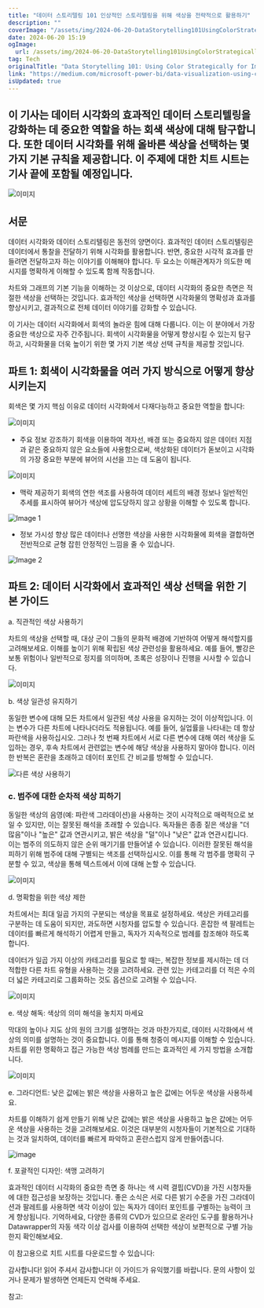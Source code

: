 ```yaml
---
title: "데이터 스토리텔링 101 인상적인 스토리텔링을 위해 색상을 전략적으로 활용하기"
description: ""
coverImage: "/assets/img/2024-06-20-DataStorytelling101UsingColorStrategicallyforImpactfulStorytelling_0.png"
date: 2024-06-20 15:19
ogImage:
  url: /assets/img/2024-06-20-DataStorytelling101UsingColorStrategicallyforImpactfulStorytelling_0.png
tag: Tech
originalTitle: "Data Storytelling 101: Using Color Strategically for Impactful Storytelling"
link: "https://medium.com/microsoft-power-bi/data-visualization-using-color-strategically-for-impactful-storytelling-c58dbbd4694a"
isUpdated: true
---
```


## 이 기사는 데이터 시각화의 효과적인 데이터 스토리텔링을 강화하는 데 중요한 역할을 하는 회색 색상에 대해 탐구합니다. 또한 데이터 시각화를 위해 올바른 색상을 선택하는 몇 가지 기본 규칙을 제공합니다. 이 주제에 대한 치트 시트는 기사 끝에 포함될 예정입니다.

![이미지](/assets/img/2024-06-20-DataStorytelling101UsingColorStrategicallyforImpactfulStorytelling_0.png)

## 서문

데이터 시각화와 데이터 스토리텔링은 동전의 양면이다. 효과적인 데이터 스토리텔링은 데이터에서 통찰을 전달하기 위해 시각화를 활용합니다. 반면, 중요한 시각적 효과를 만들려면 전달하고자 하는 이야기를 이해해야 합니다. 두 요소는 이해관계자가 의도한 메시지를 명확하게 이해할 수 있도록 함께 작동합니다.

<!-- cozy-coder - 수평 -->

<ins class="adsbygoogle"
     style="display:block"
     data-ad-client="ca-pub-4877378276818686"
     data-ad-slot="1107185301"
     data-ad-format="auto"
     data-full-width-responsive="true"></ins>

<script>
     (adsbygoogle = window.adsbygoogle || []).push({});
</script>

차트와 그래프의 기본 기능을 이해하는 것 이상으로, 데이터 시각화의 중요한 측면은 적절한 색상을 선택하는 것입니다. 효과적인 색상을 선택하면 시각화물의 명확성과 효과를 향상시키고, 결과적으로 전체 데이터 이야기를 강화할 수 있습니다.

이 기사는 데이터 시각화에서 회색의 놀라운 힘에 대해 다룹니다. 이는 이 분야에서 가장 중요한 색상으로 자주 간주됩니다. 회색이 시각화물을 어떻게 향상시킬 수 있는지 탐구하고, 시각화물을 더욱 높이기 위한 몇 가지 기본 색상 선택 규칙을 제공할 것입니다.

## 파트 1: 회색이 시각화물을 여러 가지 방식으로 어떻게 향상시키는지

회색은 몇 가지 핵심 이유로 데이터 시각화에서 다재다능하고 중요한 역할을 합니다:

<!-- cozy-coder - 수평 -->

<ins class="adsbygoogle"
     style="display:block"
     data-ad-client="ca-pub-4877378276818686"
     data-ad-slot="1107185301"
     data-ad-format="auto"
     data-full-width-responsive="true"></ins>

<script>
     (adsbygoogle = window.adsbygoogle || []).push({});
</script>

![이미지](/assets/img/2024-06-20-DataStorytelling101UsingColorStrategicallyforImpactfulStorytelling_1.png)

- 주요 정보 강조하기
  회색을 이용하여 격자선, 배경 또는 중요하지 않은 데이터 지점과 같은 중요하지 않은 요소들에 사용함으로써, 색상화된 데이터가 돋보이고 시각화의 가장 중요한 부분에 뷰어의 시선을 끄는 데 도움이 됩니다.

![이미지](/assets/img/2024-06-20-DataStorytelling101UsingColorStrategicallyforImpactfulStorytelling_2.png)

- 맥락 제공하기
  회색의 연한 색조를 사용하여 데이터 세트의 배경 정보나 일반적인 추세를 표시하여 뷰어가 색상에 압도당하지 않고 상황을 이해할 수 있도록 합니다.

<!-- cozy-coder - 수평 -->

<ins class="adsbygoogle"
     style="display:block"
     data-ad-client="ca-pub-4877378276818686"
     data-ad-slot="1107185301"
     data-ad-format="auto"
     data-full-width-responsive="true"></ins>

<script>
     (adsbygoogle = window.adsbygoogle || []).push({});
</script>

![Image 1](/assets/img/2024-06-20-DataStorytelling101UsingColorStrategicallyforImpactfulStorytelling_3.png)

- 정보 가시성 향상
  많은 데이터나 선명한 색상을 사용한 시각화물에 회색을 결합하면 전반적으로 균형 잡힌 안정적인 느낌을 줄 수 있습니다.

![Image 2](/assets/img/2024-06-20-DataStorytelling101UsingColorStrategicallyforImpactfulStorytelling_4.png)

## 파트 2: 데이터 시각화에서 효과적인 색상 선택을 위한 기본 가이드

<!-- cozy-coder - 수평 -->

<ins class="adsbygoogle"
     style="display:block"
     data-ad-client="ca-pub-4877378276818686"
     data-ad-slot="1107185301"
     data-ad-format="auto"
     data-full-width-responsive="true"></ins>

<script>
     (adsbygoogle = window.adsbygoogle || []).push({});
</script>

a. 직관적인 색상 사용하기

차트의 색상을 선택할 때, 대상 군이 그들의 문화적 배경에 기반하여 어떻게 해석할지를 고려해보세요. 이해를 높이기 위해 확립된 색상 관련성을 활용하세요. 예를 들어, 빨강은 보통 위험이나 일반적으로 정지를 의미하며, 초록은 성장이나 진행을 시사할 수 있습니다.

![이미지](/assets/img/2024-06-20-DataStorytelling101UsingColorStrategicallyforImpactfulStorytelling_5.png)

b. 색상 일관성 유지하기

<!-- cozy-coder - 수평 -->

<ins class="adsbygoogle"
     style="display:block"
     data-ad-client="ca-pub-4877378276818686"
     data-ad-slot="1107185301"
     data-ad-format="auto"
     data-full-width-responsive="true"></ins>

<script>
     (adsbygoogle = window.adsbygoogle || []).push({});
</script>

동일한 변수에 대해 모든 차트에서 일관된 색상 사용을 유지하는 것이 이상적입니다. 이는 변수가 다른 차트에 나타나더라도 적용됩니다. 예를 들어, 실업률을 나타내는 데 항상 파란색을 사용하십시오. 그러나 첫 번째 차트에서 서로 다른 변수에 대해 여러 색상을 도입하는 경우, 후속 차트에서 관련없는 변수에 해당 색상을 사용하지 말아야 합니다. 이러한 반복은 혼란을 초래하고 데이터 포인트 간 비교를 방해할 수 있습니다.

![다른 색상 사용하기](/assets/img/2024-06-20-DataStorytelling101UsingColorStrategicallyforImpactfulStorytelling_6.png)

### c. 범주에 대한 순차적 색상 피하기

동일한 색상의 음영(예: 파란색 그라데이션)을 사용하는 것이 시각적으로 매력적으로 보일 수 있지만, 이는 잘못된 해석을 초래할 수 있습니다. 독자들은 종종 짙은 색상을 "더 많음"이나 "높은" 값과 연관시키고, 밝은 색상을 "덜"이나 "낮은" 값과 연관시킵니다. 이는 범주의 의도하지 않은 순위 매기기를 만들어낼 수 있습니다. 이러한 잘못된 해석을 피하기 위해 범주에 대해 구별되는 색조를 선택하십시오. 이를 통해 각 범주를 명확히 구분할 수 있고, 색상을 통해 텍스트에서 이에 대해 논할 수 있습니다.

<!-- cozy-coder - 수평 -->

<ins class="adsbygoogle"
     style="display:block"
     data-ad-client="ca-pub-4877378276818686"
     data-ad-slot="1107185301"
     data-ad-format="auto"
     data-full-width-responsive="true"></ins>

<script>
     (adsbygoogle = window.adsbygoogle || []).push({});
</script>

![이미지](/assets/img/2024-06-20-DataStorytelling101UsingColorStrategicallyforImpactfulStorytelling_7.png)

d. 명확함을 위한 색상 제한

차트에서는 최대 일곱 가지의 구분되는 색상을 목표로 설정하세요. 색상은 카테고리를 구분하는 데 도움이 되지만, 과도하면 시청자를 압도할 수 있습니다. 혼잡한 색 팔레트는 데이터를 빠르게 해석하기 어렵게 만들고, 독자가 지속적으로 범례를 참조해야 하도록 합니다.

데이터가 일곱 가지 이상의 카테고리를 필요로 할 때는, 복잡한 정보를 제시하는 데 더 적합한 다른 차트 유형을 사용하는 것을 고려하세요. 관련 있는 카테고리를 더 적은 수의 더 넓은 카테고리로 그룹화하는 것도 옵션으로 고려될 수 있습니다.

<!-- cozy-coder - 수평 -->

<ins class="adsbygoogle"
     style="display:block"
     data-ad-client="ca-pub-4877378276818686"
     data-ad-slot="1107185301"
     data-ad-format="auto"
     data-full-width-responsive="true"></ins>

<script>
     (adsbygoogle = window.adsbygoogle || []).push({});
</script>

![이미지](/assets/img/2024-06-20-DataStorytelling101UsingColorStrategicallyforImpactfulStorytelling_8.png)

e. 색상 해독: 색상의 의미 해석을 놓치지 마세요

막대의 높이나 지도 상의 원의 크기를 설명하는 것과 마찬가지로, 데이터 시각화에서 색상의 의미를 설명하는 것이 중요합니다. 이를 통해 청중이 메시지를 이해할 수 있습니다. 차트를 위한 명확하고 접근 가능한 색상 범례를 만드는 효과적인 세 가지 방법을 소개합니다.

![이미지](/assets/img/2024-06-20-DataStorytelling101UsingColorStrategicallyforImpactfulStorytelling_9.png)

<!-- cozy-coder - 수평 -->

<ins class="adsbygoogle"
     style="display:block"
     data-ad-client="ca-pub-4877378276818686"
     data-ad-slot="1107185301"
     data-ad-format="auto"
     data-full-width-responsive="true"></ins>

<script>
     (adsbygoogle = window.adsbygoogle || []).push({});
</script>

e. 그라디언트: 낮은 값에는 밝은 색상을 사용하고 높은 값에는 어두운 색상을 사용하세요.

차트를 이해하기 쉽게 만들기 위해 낮은 값에는 밝은 색상을 사용하고 높은 값에는 어두운 색상을 사용하는 것을 고려해보세요. 이것은 대부분의 시청자들이 기본적으로 기대하는 것과 일치하여, 데이터를 빠르게 파악하고 혼란스럽지 않게 만들어줍니다.

![image](/assets/img/2024-06-20-DataStorytelling101UsingColorStrategicallyforImpactfulStorytelling_10.png)

f. 포괄적인 디자인: 색맹 고려하기

<!-- cozy-coder - 수평 -->

<ins class="adsbygoogle"
     style="display:block"
     data-ad-client="ca-pub-4877378276818686"
     data-ad-slot="1107185301"
     data-ad-format="auto"
     data-full-width-responsive="true"></ins>

<script>
     (adsbygoogle = window.adsbygoogle || []).push({});
</script>

효과적인 데이터 시각화의 중요한 측면 중 하나는 색 시력 결핍(CVD)을 가진 시청자들에 대한 접근성을 보장하는 것입니다. 좋은 소식은 서로 다른 밝기 수준을 가진 그라데이션과 팔레트를 사용하면 색각 이상이 있는 독자가 데이터 포인트를 구별하는 능력이 크게 향상됩니다. 기억하세요, 다양한 종류의 CVD가 있으므로 온라인 도구를 활용하거나 Datawrapper의 자동 색각 이상 검사를 이용하여 선택한 색상이 보편적으로 구별 가능한지 확인해보세요.

이 참고용으로 치트 시트를 다운로드할 수 있습니다:

감사합니다! 읽어 주셔서 감사합니다! 이 가이드가 유익했기를 바랍니다. 문의 사항이 있거나 문제가 발생하면 언제든지 연락해 주세요.

<!-- cozy-coder - 수평 -->

<ins class="adsbygoogle"
     style="display:block"
     data-ad-client="ca-pub-4877378276818686"
     data-ad-slot="1107185301"
     data-ad-format="auto"
     data-full-width-responsive="true"></ins>

<script>
     (adsbygoogle = window.adsbygoogle || []).push({});
</script>

참고:
